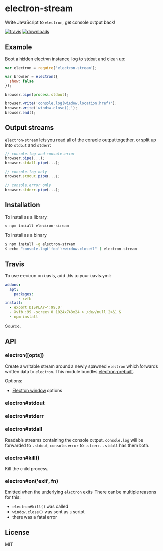 
# electron-stream

  Write JavaScript to `electron`, get console output back!

  [![travis](https://travis-ci.org/juliangruber/electron-stream.svg?branch=master)](https://travis-ci.org/juliangruber/electron-stream)
  [![downloads](https://img.shields.io/npm/dm/electron-stream.svg)](https://www.npmjs.org/package/electron-stream)

## Example

  Boot a hidden electron instance, log to stdout and clean up:

```js
var electron = require('electron-stream');

var browser = electron({
  show: false  
});

browser.pipe(process.stdout);

browser.write('console.log(window.location.href)');
browser.write('window.close();');
browser.end();
```

## Output streams

`electron-stream` lets you read all of the console output together, or split up into `stdout` and `stderr`:

```js
// console.log and console.error
browser.pipe(...);
browser.stdall.pipe(...);

// console.log only
browser.stdout.pipe(...);

// console.error only
browser.stderr.pipe(...);
```

## Installation

  To install as a library:

```bash
$ npm install electron-stream
```

  To install as a binary:

```bash
$ npm install -g electron-stream
$ echo "console.log('foo');window.close()" | electron-stream
```

## Travis

To use electron on travis, add this to your travis.yml:

```yml
addons:
  apt:
    packages:
      - xvfb
install:
  - export DISPLAY=':99.0'
  - Xvfb :99 -screen 0 1024x768x24 > /dev/null 2>&1 &
  - npm install
```

[Source](https://github.com/rhysd/Shiba/blob/055a11a0a2b4f727577fe61371a88d8db9277de5/.travis.yml).

## API

### electron([opts])

Create a writable stream around a newly spawned `electron` which forwards written data to `electron`. This module bundles [electron-prebuilt](https://npmjs.org/package/electron-prebuilt).

Options:
  - [Electron window](https://github.com/atom/electron/blob/master/docs/api/browser-window.md#new-browserwindowoptions) options

### electron#stdout
### electron#stderr
### electron#stdall

Readable streams containing the console output. `console.log` will be forwarded to `.stdout`, `console.error` to `.stderr`. `.stdall` has them both.

### electron#kill()

Kill the child process.

### electron#on('exit', fn)

Emitted when the underlying `electron` exits. There can be multiple reasons for this:

- `electron#kill()` was called
- `window.close()` was sent as a script
- there was a fatal error

## License

  MIT

